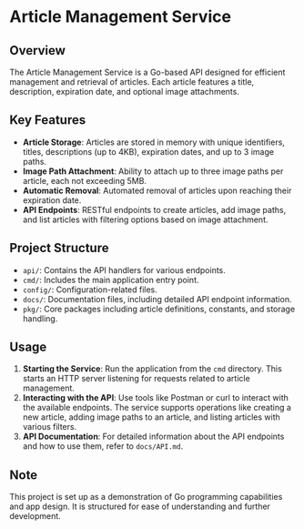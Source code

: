 # Article Management Service

## Overview
The Article Management Service is a Go-based API designed for efficient management and retrieval of articles. Each article features a title, description, expiration date, and optional image attachments.

## Key Features
- **Article Storage**: Articles are stored in memory with unique identifiers, titles, descriptions (up to 4KB), expiration dates, and up to 3 image paths.
- **Image Path Attachment**: Ability to attach up to three image paths per article, each not exceeding 5MB.
- **Automatic Removal**: Automated removal of articles upon reaching their expiration date.
- **API Endpoints**: RESTful endpoints to create articles, add image paths, and list articles with filtering options based on image attachment.

## Project Structure
- `api/`: Contains the API handlers for various endpoints.
- `cmd/`: Includes the main application entry point.
- `config/`: Configuration-related files.
- `docs/`: Documentation files, including detailed API endpoint information.
- `pkg/`: Core packages including article definitions, constants, and storage handling.

## Usage
1. **Starting the Service**: Run the application from the `cmd` directory. This starts an HTTP server listening for requests related to article management.
2. **Interacting with the API**: Use tools like Postman or curl to interact with the available endpoints. The service supports operations like creating a new article, adding image paths to an article, and listing articles with various filters.
3. **API Documentation**: For detailed information about the API endpoints and how to use them, refer to `docs/API.md`.

## Note
This project is set up as a demonstration of Go programming capabilities and app design. It is structured for ease of understanding and further development.
